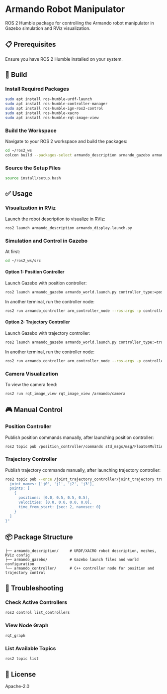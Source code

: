 # Armando Robot Manipulator

ROS 2 Humble package for controlling the Armando robot manipulator in Gazebo simulation and RViz visualization.

## 📋 Prerequisites

Ensure you have ROS 2 Humble installed on your system.

## 🔨 Build

### Install Required Packages
```bash
sudo apt install ros-humble-urdf-launch
sudo apt install ros-humble-controller-manager
sudo apt install ros-humble-ign-ros2-control
sudo apt install ros-humble-xacro
sudo apt install ros-humble-rqt-image-view
```

### Build the Workspace

Navigate to your ROS 2 workspace and build the packages:
```bash
cd ~/ros2_ws
colcon build --packages-select armando_description armando_gazebo armando_controller
```

### Source the Setup Files
```bash
source install/setup.bash
```

## ✅ Usage

### Visualization in RViz

Launch the robot description to visualize in RViz:
```bash
ros2 launch armando_description armando_display.launch.py
```

### Simulation and Control in Gazebo
At first:
```bash
cd ~/ros2_ws/src
```

#### Option 1: Position Controller

Launch Gazebo with position controller:
```bash
ros2 launch armando_gazebo armando_world.launch.py controller_type:=position
```

In another terminal, run the controller node:
```bash
ros2 run armando_controller arm_controller_node --ros-args -p controller_type:=position
```

#### Option 2: Trajectory Controller

Launch Gazebo with trajectory controller:
```bash
ros2 launch armando_gazebo armando_world.launch.py controller_type:=trajectory
```

In another terminal, run the controller node:
```bash
ros2 run armando_controller arm_controller_node --ros-args -p controller_type:=trajectory
```

### Camera Visualization

To view the camera feed:
```bash
ros2 run rqt_image_view rqt_image_view /armando/camera
```

## 🎮 Manual Control

### Position Controller

Publish position commands manually, after launching position controller:
```bash
ros2 topic pub /position_controller/commands std_msgs/msg/Float64MultiArray "{data: [0.0, 0.5, 0.5, 0.5]}"
```

### Trajectory Controller

Publish trajectory commands manually, after launching trajectory controller:
```bash
ros2 topic pub --once /joint_trajectory_controller/joint_trajectory trajectory_msgs/msg/JointTrajectory "{
  joint_names: ['j0', 'j1', 'j2', 'j3'],
  points: [
    {
      positions: [0.0, 0.5, 0.5, 0.5],
      velocities: [0.0, 0.0, 0.0, 0.0],
      time_from_start: {sec: 2, nanosec: 0}
    }
  ]
}"
```

## 📦 Package Structure
```
├── armando_description/     # URDF/XACRO robot description, meshes, RViz config
├── armando_gazebo/          # Gazebo launch files and world configuration
└── armando_controller/      # C++ controller node for position and trajectory control
```

## 🔧 Troubleshooting

### Check Active Controllers
```bash
ros2 control list_controllers
```

### View Node Graph
```bash
rqt_graph
```

### List Available Topics
```bash
ros2 topic list
```

## 📝 License

Apache-2.0
